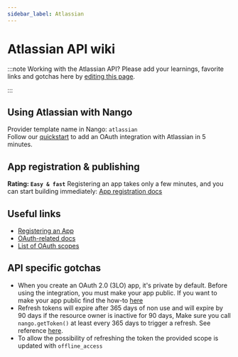 ```yaml
---
sidebar_label: Atlassian
---
```


# Atlassian API wiki

:::note Working with the Atlassian API?
Please add your learnings, favorite links and gotchas here by [editing this page](https://github.com/nangohq/nango/tree/master/docs/docs/providers/atlassian.md).

:::

## Using Atlassian with Nango

Provider template name in Nango: `atlassian`  
Follow our [quickstart](../quickstart.md) to add an OAuth integration with Atlassian in 5 minutes.

## App registration & publishing

**Rating: `Easy & fast`**
Registering an app takes only a few minutes, and you can start building immediately: [App registration docs](https://developer.atlassian.com/cloud/confluence/oauth-2-3lo-apps/#enabling-oauth-2-0--3lo-)


## Useful links

- [Registering an App](https://developer.atlassian.com/cloud/confluence/oauth-2-3lo-apps/#enabling-oauth-2-0--3lo-)
- [OAuth-related docs](https://developer.atlassian.com/cloud/confluence/oauth-2-3lo-apps)
- [List of OAuth scopes](https://developer.atlassian.com/cloud/jira/platform/scopes-for-oauth-2-3LO-and-forge-apps/#classic-scopes)

## API specific gotchas

- When you create an OAuth 2.0 (3LO) app, it's private by default. Before using the integration, you must make your app public. If you want to make your app public find the how-to [here](https://developer.atlassian.com/cloud/jira/platform/oauth-2-3lo-apps/#distributing-your-oauth-2-0--3lo--apps)
- Refresh tokens will expire after 365 days of non use and will expire by 90 days if the resource owner is inactive for 90 days, Make sure you call `nango.getToken()` at least every 365 days to trigger a refresh. See reference [here](https://developer.atlassian.com/cloud/jira/platform/oauth-2-3lo-apps/#how-do-i-get-a-new-access-token--if-my-access-token-expires-or-is-revoked-).
- To allow the possibility of refreshing the token the provided scope is updated with `offline_access`

